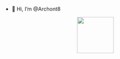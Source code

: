 - 👋 Hi, I’m @Archont8
<div id="header" align="center">
  <img src="https://i.giphy.com/media/v1.Y2lkPTc5MGI3NjExNHhnbzc2MmJ5cHB4MmkyNGRzdTB3ZW5ubGwydGY2ZGN3NHUybzltYSZlcD12MV9pbnRlcm5hbF9naWZfYnlfaWQmY3Q9cw/M9gbBd9nbDrOTu1Mqx/giphy.gif" width="100"/>
</div>
